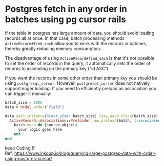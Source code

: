 # Postgres fetch in any order in batches using pg cursor rails
If the table in postgres has large amount of data, you should avoid loading records all at once. In that case, batch processing methods ```ActiveRecord#find_each``` allow you to work with the records in batches, thereby greatly reducing memory consumption.

The disadvantage of using ```ActiveRecord#find_each``` is that it's not possible to set the order of records in the query, it automatically sets the order of records to ascending on the primary key (“id ASC”).

If you want the records in some other order than primary key you should be using ```postgresql_cursor```. However, ```postgresql_cursor``` does not natively support eager loading. If you need to efficiently preload an association you can trigger it manually:

```ruby
batch_size = 1000
data = Model.order("field")

data.each_instance(block_size: batch_size).lazy.each_slice(batch_size) do |batch|
  ActiveRecord::Associations::Preloader.new.preload(batch, [:associated_models])
    batch.each do |source_object|
      your logic goes here
    end
end
```
keep Coding !!!  
Ref: https://www.inkoop.io/blog/querying-large-postgres-data-with-order-using-postgres-cursor/
